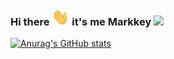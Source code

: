 ### Hi there <img src="https://github.com/IMMANUEL44/IMMANUEL44/blob/master/Assets/Hi.gif" width="28px"> it's me Markkey <img src="https://avatars.githubusercontent.com/u/16484432?v=4" width="60px"> 

[![Anurag's GitHub stats](https://github-readme-stats.vercel.app/api?username=markkey014&count_private=true)](https://github.com/anuraghazra/github-readme-stats)
